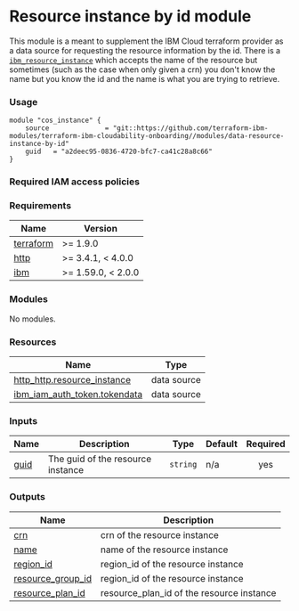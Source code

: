<!-- Update the title -->
# Resource instance by id module

<!-- Add a description of module(s) in this repo -->
This module is a meant to supplement the IBM Cloud terraform provider as a data source for requesting the resource information by the id. There is a [`ibm_resource_instance`](https://registry.terraform.io/providers/IBM-Cloud/ibm/latest/docs/data-sources/resource_instance) which accepts the name of the resource but sometimes (such as the case when only given a crn) you don't know the name but you know the id and the name is what you are trying to retrieve.

### Usage

<!--
Add an example of the use of the module in the below code block.

Use real values instead of "var.<var_name>" or other placeholder values
unless real values don't help users know what to change.
-->

```hcl
module "cos_instance" {
    source              = "git::https://github.com/terraform-ibm-modules/terraform-ibm-cloudability-onboarding//modules/data-resource-instance-by-id"
    guid   = "a2deec95-0836-4720-bfc7-ca41c28a8c66"
}
```

### Required IAM access policies

<!-- PERMISSIONS REQUIRED TO RUN MODULE
If this module requires permissions, uncomment the following block and update
the sample permissions, following the format.
Replace the sample Account and IBM Cloud service names and roles with the
information in the console at
Manage > Access (IAM) > Access groups > Access policies.
-->

<!--
You need the following permissions to run this module.

- Account Management
    - **Sample Account Service** service
        - `Editor` platform access
        - `Manager` service access
    - IAM Services
        - **Sample Cloud Service** service
            - `Administrator` platform access
-->

<!-- NO PERMISSIONS FOR MODULE
If no permissions are required for the module, uncomment the following
statement instead the previous block.
-->

<!-- No permissions are needed to run this module.-->


<!-- Below content is automatically populated via pre-commit hook -->
<!-- BEGINNING OF PRE-COMMIT-TERRAFORM DOCS HOOK -->
### Requirements

| Name | Version |
|------|---------|
| <a name="requirement_terraform"></a> [terraform](#requirement\_terraform) | >= 1.9.0 |
| <a name="requirement_http"></a> [http](#requirement\_http) | >= 3.4.1, < 4.0.0 |
| <a name="requirement_ibm"></a> [ibm](#requirement\_ibm) | >= 1.59.0, < 2.0.0 |

### Modules

No modules.

### Resources

| Name | Type |
|------|------|
| [http_http.resource_instance](https://registry.terraform.io/providers/hashicorp/http/latest/docs/data-sources/http) | data source |
| [ibm_iam_auth_token.tokendata](https://registry.terraform.io/providers/IBM-Cloud/ibm/latest/docs/data-sources/iam_auth_token) | data source |

### Inputs

| Name | Description | Type | Default | Required |
|------|-------------|------|---------|:--------:|
| <a name="input_guid"></a> [guid](#input\_guid) | The guid of the resource instance | `string` | n/a | yes |

### Outputs

| Name | Description |
|------|-------------|
| <a name="output_crn"></a> [crn](#output\_crn) | crn of the resource instance |
| <a name="output_name"></a> [name](#output\_name) | name of the resource instance |
| <a name="output_region_id"></a> [region\_id](#output\_region\_id) | region\_id of the resource instance |
| <a name="output_resource_group_id"></a> [resource\_group\_id](#output\_resource\_group\_id) | region\_id of the resource instance |
| <a name="output_resource_plan_id"></a> [resource\_plan\_id](#output\_resource\_plan\_id) | resource\_plan\_id of the resource instance |
<!-- END OF PRE-COMMIT-TERRAFORM DOCS HOOK -->
